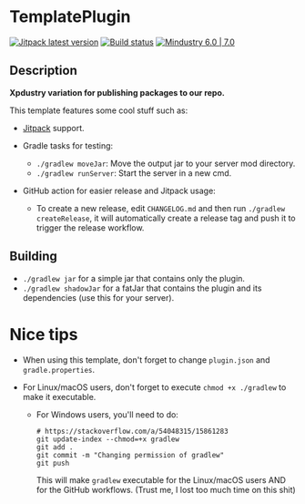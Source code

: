# TemplatePlugin

[![Jitpack latest version](https://jitpack.io/v/fr.xpdustry/TemplatePlugin.svg)](https://jitpack.io/#fr.xpdustry/TemplatePlugin)
[![Build status](https://github.com/Xpdustry/TemplatePlugin/actions/workflows/commit.yml/badge.svg?branch=master&event=push)](https://github.com/Xpdustry/TemplatePlugin/actions/workflows/build.yml)
[![Mindustry 6.0 | 7.0 ](https://img.shields.io/badge/Mindustry-6.0%20%7C%207.0-ffd37f)](https://github.com/Anuken/Mindustry/releases)

## Description

**Xpdustry variation for publishing packages to our repo.**

This template features some cool stuff such as:

- [Jitpack](https://jitpack.io/) support.

- Gradle tasks for testing:
    - `./gradlew moveJar`: Move the output jar to your server mod directory.
    - `./gradlew runServer`: Start the server in a new cmd.

- GitHub action for easier release and Jitpack usage:
    - To create a new release, edit `CHANGELOG.md` and then run `./gradlew createRelease`, it will automatically create a release tag and push it to trigger the release workflow.

## Building

- `./gradlew jar` for a simple jar that contains only the plugin.
- `./gradlew shadowJar` for a fatJar that contains the plugin and its dependencies (use this for your server).

# Nice tips

- When using this template, don't forget to change `plugin.json` and `gradle.properties`.

- For Linux/macOS users, don't forget to execute `chmod +x ./gradlew` to make it executable.
    - For Windows users, you'll need to do:
      ```batch
      # https://stackoverflow.com/a/54048315/15861283
      git update-index --chmod=+x gradlew
      git add .
      git commit -m "Changing permission of gradlew"
      git push
      ```
      This will make `gradlew` executable for the Linux/macOS users AND for the GitHub workflows. (Trust me, I lost too much time on this shit)
